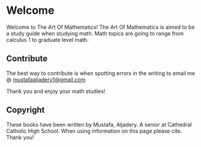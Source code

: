 # Welcome
Welcome to The Art Of Mathematics! The Art Of Mathematics is aimed to be a study guide when studying math. Math topics are going to range from calculus 1 to graduate level math.

## Contribute

The best way to contribute is when spotting errors in the writing to email me @ mustafaaljadery1@gmail.com

Thank you and enjoy your math studies!


## Copyright

These books have been written by Mustafa, Aljadery. A senior at Cathedral Catholic High School. When using information on this page please cite. Thank you!
